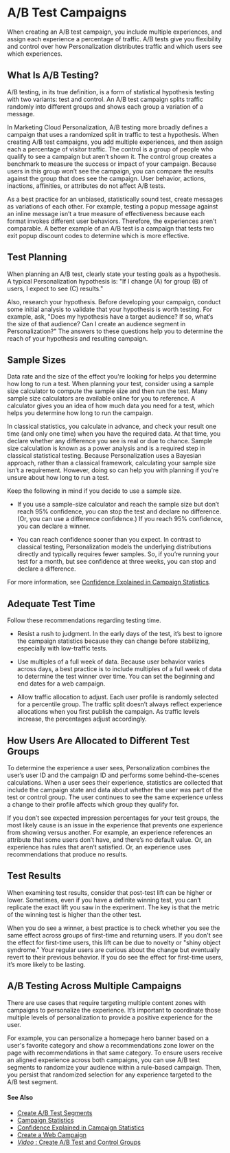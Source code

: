 

# A/B Test Campaigns

When creating an A/B test campaign, you include multiple experiences, and
assign each experience a percentage of traffic. A/B tests give you flexibility
and control over how Personalization distributes traffic and which users see
which experiences.

## What Is A/B Testing?

A/B testing, in its true definition, is a form of statistical hypothesis
testing with two variants: test and control. An A/B test campaign splits
traffic randomly into different groups and shows each group a variation of a
message.

In Marketing Cloud Personalization, A/B testing more broadly defines a
campaign that uses a randomized split in traffic to test a hypothesis. When
creating A/B test campaigns, you add multiple experiences, and then assign
each a percentage of visitor traffic. The control is a group of people who
qualify to see a campaign but aren’t shown it. The control group creates a
benchmark to measure the success or impact of your campaign. Because users in
this group won’t see the campaign, you can compare the results against the
group that does see the campaign. User behavior, actions, inactions,
affinities, or attributes do not affect A/B tests.

As a best practice for an unbiased, statistically sound test, create messages
as variations of each other. For example, testing a popup message against an
inline message isn’t a true measure of effectiveness because each format
invokes different user behaviors. Therefore, the experiences aren’t
comparable. A better example of an A/B test is a campaign that tests two exit
popup discount codes to determine which is more effective.

## Test Planning

When planning an A/B test, clearly state your testing goals as a hypothesis. A
typical Personalization hypothesis is: "If I change (A) for group (B) of
users, I expect to see (C) results."

Also, research your hypothesis. Before developing your campaign, conduct some
initial analysis to validate that your hypothesis is worth testing. For
example, ask, "Does my hypothesis have a target audience? If so, what’s the
size of that audience? Can I create an audience segment in Personalization?"
The answers to these questions help you to determine the reach of your
hypothesis and resulting campaign.

## Sample Sizes

Data rate and the size of the effect you're looking for helps you determine
how long to run a test. When planning your test, consider using a sample size
calculator to compute the sample size and then run the test. Many sample size
calculators are available online for you to reference. A calculator gives you
an idea of how much data you need for a test, which helps you determine how
long to run the campaign.

In classical statistics, you calculate in advance, and check your result one
time (and only one time) when you have the required data. At that time, you
declare whether any difference you see is real or due to chance. Sample size
calculation is known as a power analysis and is a required step in classical
statistical testing. Because Personalization uses a Bayesian approach, rather
than a classical framework, calculating your sample size isn’t a requirement.
However, doing so can help you with planning if you're unsure about how long
to run a test.

Keep the following in mind if you decide to use a sample size.

  * If you use a sample-size calculator and reach the sample size but don’t reach 95% confidence, you can stop the test and declare no difference. (Or, you can use a difference confidence.) If you reach 95% confidence, you can declare a winner.

  * You can reach confidence sooner than you expect. In contrast to classical testing, Personalization models the underlying distributions directly and typically requires fewer samples. So, if you’re running your test for a month, but see confidence at three weeks, you can stop and declare a difference.

For more information, see [Confidence Explained in Campaign
Statistics](https://help.salesforce.com/s/articleView?id=sf.mc_pers_campaign_statistics_confidence.htm&language=en_US&type=5
"Confidence on the Campaign Statistics screen refers to the term statistical
confidence. It’s a measure of how sure you are of your results from an A/B
test. It isn’t a measure of how effective a campaign was, but a measure of how
certain you can be with the campaign’s displayed impact.").

## Adequate Test Time

Follow these recommendations regarding testing time.

  * Resist a rush to judgment. In the early days of the test, it’s best to ignore the campaign statistics because they can change before stabilizing, especially with low-traffic tests.

  * Use multiples of a full week of data. Because user behavior varies across days, a best practice is to include multiples of a full week of data to determine the test winner over time. You can set the beginning and end dates for a web campaign.

  * Allow traffic allocation to adjust. Each user profile is randomly selected for a percentile group. The traffic split doesn’t always reflect experience allocations when you first publish the campaign. As traffic levels increase, the percentages adjust accordingly.

## How Users Are Allocated to Different Test Groups

To determine the experience a user sees, Personalization combines the user’s
user ID and the campaign ID and performs some behind-the-scenes calculations.
When a user sees their experience, statistics are collected that include the
campaign state and data about whether the user was part of the test or control
group. The user continues to see the same experience unless a change to their
profile affects which group they qualify for.

If you don’t see expected impression percentages for your test groups, the
most likely cause is an issue in the experience that prevents one experience
from showing versus another. For example, an experience references an
attribute that some users don’t have, and there’s no default value. Or, an
experience has rules that aren’t satisfied. Or, an experience uses
recommendations that produce no results.

## Test Results

When examining test results, consider that post-test lift can be higher or
lower. Sometimes, even if you have a definite winning test, you can’t
replicate the exact lift you saw in the experiment. The key is that the metric
of the winning test is higher than the other test.

When you do see a winner, a best practice is to check whether you see the same
effect across groups of first-time and returning users. If you don't see the
effect for first-time users, this lift can be due to novelty or "shiny object
syndrome." Your regular users are curious about the change but eventually
revert to their previous behavior. If you do see the effect for first-time
users, it’s more likely to be lasting.

## A/B Testing Across Multiple Campaigns

There are use cases that require targeting multiple content zones with
campaigns to personalize the experience. It’s important to coordinate those
multiple levels of personalization to provide a positive experience for the
user.

For example, you can personalize a homepage hero banner based on a user's
favorite category and show a recommendations zone lower on the page with
recommendations in that same category. To ensure users receive an aligned
experience across both campaigns, you can use A/B test segments to randomize
your audience within a rule-based campaign. Then, you persist that randomized
selection for any experience targeted to the A/B test segment.

#### See Also

  * [Create A/B Test Segments](https://help.salesforce.com/s/articleView?id=sf.mc_pers_segment_a_b_test.htm&language=en_US&type=5 "Use A/B test segments for tasks like wanting to ensure a user falls into a specific segment across multiple campaigns, or to split campaign traffic into intervals, such as halves, thirds, or quarters.")
  * [Campaign Statistics](https://help.salesforce.com/s/articleView?id=sf.mc_pers_campaign_statistics.htm&language=en_US&type=5 "Use Campaign Statistics to measure the impact of your campaigns. The information available on the Campaign Statistics screen helps you analyze where you can make campaign changes to improve results.")
  * [Confidence Explained in Campaign Statistics](https://help.salesforce.com/s/articleView?id=sf.mc_pers_campaign_statistics_confidence.htm&language=en_US&type=5 "Confidence on the Campaign Statistics screen refers to the term statistical confidence. It’s a measure of how sure you are of your results from an A/B test. It isn’t a measure of how effective a campaign was, but a measure of how certain you can be with the campaign’s displayed impact.")
  * [Create a Web Campaign](https://help.salesforce.com/s/articleView?id=sf.mc_pers_web_campaign_create.htm&language=en_US&type=5 "Using a web campaign, you can personalize various aspects of your website for your users based on their behavior, affinities, preferences, location, or other qualifying criteria. You can create web campaigns from templates in your dataset. The templates provide a framework that defines the campaign placement, copy and creative locations, and general campaign design.")
  * [ _Video_ : Create A/B Test and Control Groups](https://www.youtube.com/watch?v=-hKk5LufJ0E)

